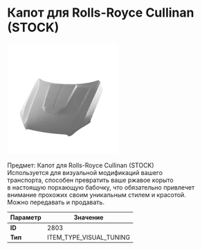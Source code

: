 # Капот для Rolls-Royce Cullinan (STOCK)

![Item Image](../img/2803.webp?raw=true)

Предмет: Капот для Rolls-Royce Cullinan (STOCK)<br>Используется для визуальной модификаций вашего<br>транспорта, способен превратить ваше ржавое корыто<br>в настоящую порхающую бабочку, что обязательно привлечет<br>внимание прохожих своим уникальным стилем и красотой.<br>Можно передавать и продавать.


| Параметр | Значение |
|----------|----------|
| **ID** | 2803 |
| **Тип** | ITEM_TYPE_VISUAL_TUNING |

